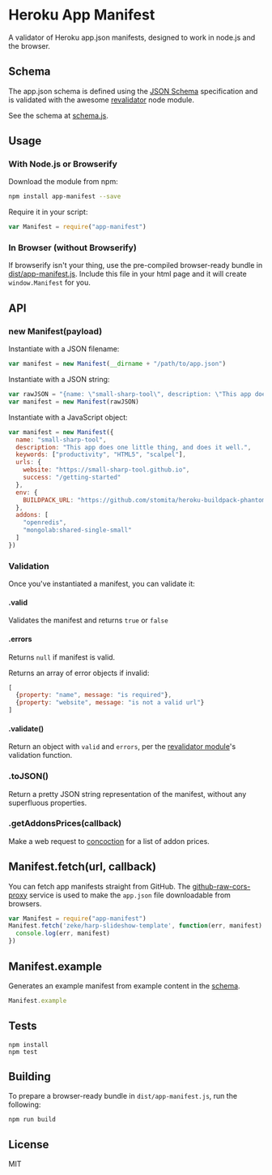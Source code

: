 # Heroku App Manifest

A validator of Heroku app.json manifests, designed to work in node.js and the browser.

## Schema

The app.json schema is defined using the [JSON Schema](http://json-schema.org/)
specification and is validated with the awesome
[revalidator](https://github.com/flatiron/revalidator#readme) node module.

See the schema at [schema.js](/schema.js).

## Usage

### With Node.js or Browserify

Download the module from npm:

```sh
npm install app-manifest --save
```

Require it in your script:

```js
var Manifest = require("app-manifest")
```

### In Browser (without Browserify)

If browserify isn't your thing, use the pre-compiled browser-ready bundle in
[dist/app-manifest.js](/dist/app-manifest.js). Include this file in your html page and it will create
`window.Manifest` for you.

## API

### new Manifest(payload)

Instantiate with a JSON filename:

```js
var manifest = new Manifest(__dirname + "/path/to/app.json")
```

Instantiate with a JSON string:

```js
var rawJSON = "{name: \"small-sharp-tool\", description: \"This app does one little thing, and does it well.\"}"
var manifest = new Manifest(rawJSON)
```

Instantiate with a JavaScript object:

```js
var manifest = new Manifest({
  name: "small-sharp-tool",
  description: "This app does one little thing, and does it well.",
  keywords: ["productivity", "HTML5", "scalpel"],
  urls: {
    website: "https://small-sharp-tool.github.io",
    success: "/getting-started"
  },
  env: {
    BUILDPACK_URL: "https://github.com/stomita/heroku-buildpack-phantomjs",
  },
  addons: [
    "openredis",
    "mongolab:shared-single-small"
  ]
})
```

### Validation

Once you've instantiated a manifest, you can validate it:

#### .valid

Validates the manifest and returns `true` or `false`

#### .errors

Returns `null` if manifest is valid.

Returns an array of error objects if invalid:

```js
[
  {property: "name", message: "is required"},
  {property: "website", message: "is not a valid url"}
]
```

#### .validate()

Return an object with `valid` and `errors`, per the [revalidator
module](https://github.com/flatiron/revalidator#revalidatorvalidate-obj-schema-options)'s
validation function.

### .toJSON()

Return a pretty JSON string representation of the manifest, without any superfluous properties.

### .getAddonsPrices(callback)

Make a web request to [concoction](https://github.com/zeke/concoction) for a
list of addon prices.

## Manifest.fetch(url, callback)

You can fetch app manifests straight from GitHub. The
[github-raw-cors-proxy](https://github.com/zeke/github-raw-cors-proxy) service is used
to make the `app.json` file downloadable from browsers.

```js
var Manifest = require("app-manifest")
Manifest.fetch('zeke/harp-slideshow-template', function(err, manifest) {
  console.log(err, manifest)
})
```

## Manifest.example

Generates an example manifest from example content in the [schema](/schema.js).

```js
Manifest.example
```

## Tests

```
npm install
npm test
```

## Building

To prepare a browser-ready bundle in `dist/app-manifest.js`, run the following:

```
npm run build
```

## License

MIT
